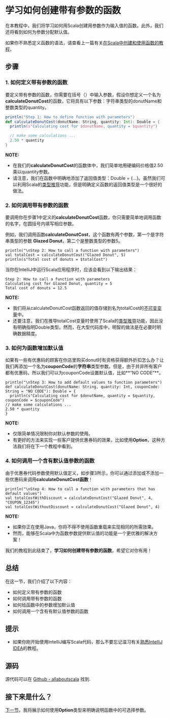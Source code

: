 # 学习如何创建带有参数的函数

在本教程中，我们将学习如何用Scala创建用参数作为输入值的函数。此外，我们还将看到如何为参数分配默认值。

如果你不熟悉定义函数的语法，请查看上一篇有关[在Scala中创建和使用函数的教程](3_2.md)。

## 步骤

### 1. 如何定义带有参数的函数

要定义带有参数的函数，你需要在括号（）中输入参数，假设你想定义一个名为**calculateDonutCost**的函数，它将具有以下参数：字符串类型的donutName和整数类型的quantity。

```scala
println("Step 1: How to define function with parameters")
def calculateDonutCost(donutName: String, quantity: Int): Double = {
  println(s"Calculating cost for $donutName, quantity = $quantity")

  // make some calculations ...
  2.50 * quantity
}
```

**NOTE:**

- 在我们的**calculateDonutCost**的函数体中，我们简单地用硬编码价格值2.50乘以quantity参数。
- 请注意，我们在函数中明确地添加了返回值类型：Double = {...}。虽然我们可以利用Scala的[类型推导](2_5.md)功能，但是明确定义函数的返回值类型是一个很好的做法。

### 2. 如何调用带有参数的函数

要调用你在步骤1中定义的**calculateDonutCost**函数，你只需要简单地调用函数的名字，在圆括号内填写相应参数。

例如，我们调用函数**calculateDonutCost**，这个函数有两个参数，第一个是字符串类型的参数 **Glazed Donut**，第二个是整数类型的参数5。

```
println("\nStep 2: How to call a function with parameters")
val totalCost = calculateDonutCost("Glazed Donut", 5)
println(s"Total cost of donuts = $totalCost")

```

当你在IntelliJ中运行Scala应用程序时，应该会看到以下输出结果：

```
Step 2: How to call a function with parameters
Calculating cost for Glazed Donut, quantity = 5
Total cost of donuts = 12.5
```

**NOTE:**

- 我们将从calculateDonutCost函数返回的值存储到名为totalCost的[不可变变量](2_2.md)中。
- 还要注意，我们在推导totalCost变量时使用了Scala的[类型推导](2_5.md)功能，因此没有明确指明Double类型。然而，在大型代码库中，明智的做法是在必要时明确数据精度。

### 3. 如何为函数增加默认值

如果有一些有优惠码的顾客在你店里购买donut时有资格获得额外折扣怎么办？让我们再添加一个名为**couponCode**的**字符串**类型参数。但是，由于并非所有客户都有优惠码，所以我们可以为couponCode设置默认值，比如**“NO CODE”**。

```
println("\nStep 3: How to add default values to function parameters")
def calculateDonutCost(donutName: String, quantity: Int, couponCode: String = "NO CODE"): Double = {
  println(s"Calculating cost for $donutName, quantity = $quantity, couponCode = $couponCode")
// make some calculations ...
2.50 * quantity
}

```

**NOTE:**

- 仅限简单情况限制你对默认参数的使用。
- 有更好的方法来实现一些客户提供优惠券码的效果，比如使用**Option**，这种方法我们将在下一个教程中看到。

### 4. 如何调用一个含有默认值参数的函数

由于优惠券代码参数使用默认值定义，如步骤3所示，你可以通过添加或不添加一些优惠码来调用**calculateDonutCost函数**！

```
println("\nStep 4: How to call a function with parameters that has default values")
val totalCostWithDiscount = calculateDonutCost("Glazed Donut", 4, "COUPON_12345")
val totalCostWithoutDiscount = calculateDonutCost("Glazed Donut", 4)
```

**NOTE:**

- 如果你正在使用Java，你将不得不使用函数重载来实现相同的所需效果。
- 然而，能够在Scala中为函数参数提供默认值的功能是一个更优雅的解决方案！

我们的教程到此结束了，**学习如何创建带有参数的函数**，希望它对你有用！

## 总结

在这一节，我们介绍了以下内容：

- 如何定义带有参数的函数
- 如何调用带有参数的函数
- 如何给函数中的参数增加默认值
- 如何调用一个含有有默认值参数的函数

## 提示

- 如果你刚开始使用IntelliJ编写Scala代码，那么不要忘记温习有关[熟悉IntelliJ IDEA](1_1.md)的教程。

## 源码

源代码可以在 [Github - allaboutscala](https://github.com/nadimbahadoor/allaboutscala) 找到.

## 接下来是什么？

[下一节](3_4.md)，我将展示如何使用**Option**类型来明确说明函数中的可选择参数。